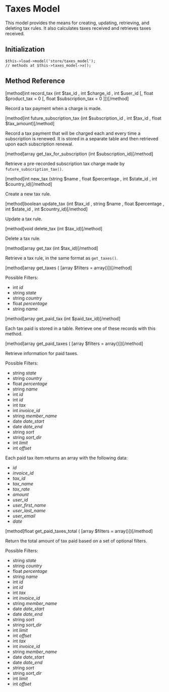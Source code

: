 # Taxes Model

This model provides the means for creating, updating, retrieving, and deleting tax rules.  It also calculates taxes received and retrieves taxes received.

## Initialization

```
$this->load->model('store/taxes_model');
// methods at $this->taxes_model->x();
```

## Method Reference

[method]int record_tax (int $tax_id , int $charge_id , int $user_id [, float $product_tax = 0 [, float $subscription_tax = 0 ]])[/method]

Record a tax payment when a charge is made.

[method]int future_subscription_tax (int $subscription_id , int $tax_id , float $tax_amount)[/method]

Record a tax payment that will be charged each and every time a subscription is renewed.  It is stored in a separate table and then retrieved upon each subscription renewal.

[method]array get_tax_for_subscription (int $subscription_id)[/method]

Retrieve a pre-recorded subscription tax charge made by `future_subscription_tax()`.

[method]int new_tax (string $name , float $percentage , int $state_id , int $country_id)[/method]

Create a new tax rule.

[method]boolean update_tax (int $tax_id , string $name , float $percentage , int $state_id , int $country_id)[/method]

Update a tax rule.

[method]void delete_tax (int $tax_id)[/method]

Delete a tax rule.

[method]array get_tax (int $tax_id)[/method]

Retrieve a tax rule, in the same format as `get_taxes()`.

[method]array get_taxes ( [array $filters = array()])[/method]

Possible Filters: 

* int *id*
* string *state*
* string *country*
* float *percentage*
* string *name*

[method]array get_paid_tax (int $paid_tax_id)[/method]

Each tax paid is stored in a table.  Retrieve one of these records with this method.

[method]array get_paid_taxes ( [array $filters = array()])[/method]

Retrieve information for paid taxes.

Possible Filters: 

* string *state*
* string *country*
* float *percentage*
* string *name*
* int *id*
* int *id*
* int *tax*
* int *invoice_id*
* string *member_name*
* date *date_start*
* date *date_end*
* string *sort*
* string *sort_dir*
* int *limit*
* int *offset*

Each paid tax item returns an array with the following data:

* *id*
* *invoice_id*
* *tax_id*
* *tax_name*
* *tax_rate*
* *amount*
* *user_id*
* *user_first_name*
* *user_last_name*
* *user_email*
* *date*

[method]float get_paid_taxes_total ( [array $filters = array()])[/method]

Return the total amount of tax paid based on a set of optional filters.

Possible Filters: 

* string *state*
* string *country*
* float *percentage*
* string *name*
* int *id*
* int *id*
* int *tax*
* int *invoice_id*
* string *member_name*
* date *date_start*
* date *date_end*
* string *sort*
* string *sort_dir*
* int *limit*
* int *offset*
* int *tax*
* int *invoice_id*
* string *member_name*
* date *date_start*
* date *date_end*
* string *sort*
* string *sort_dir*
* int *limit*
* int *offset*
